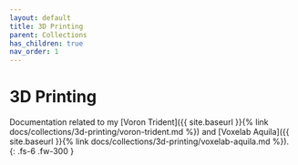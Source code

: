 ```yaml
---
layout: default
title: 3D Printing
parent: Collections
has_children: true
nav_order: 1
---
```


# 3D Printing

Documentation related to my [Voron Trident]({{ site.baseurl }}{% link docs/collections/3d-printing/voron-trident.md %}) and [Voxelab Aquila]({{ site.baseurl }}{% link docs/collections/3d-printing/voxelab-aquila.md %}).
{: .fs-6 .fw-300 }
